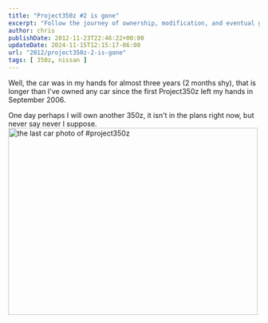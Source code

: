 ```yaml
---
title: "Project350z #2 is gone"
excerpt: "Follow the journey of ownership, modification, and eventual goodbye to the 350z in this compelling car enthusiast's blog post."
author: chris
publishDate: 2012-11-23T22:46:22+00:00
updateDate: 2024-11-15T12:15:17-06:00
url: "2012/project350z-2-is-gone"
tags: [ 350z, nissan ]
---
```


Well, the car was in my hands for almost three years (2 months shy), that is longer than I've owned any car since the first Project350z left my hands in September 2006.

One day perhaps I will own another 350z, it isn't in the plans right now, but never say never I suppose.  <a href="https://www.flickr.com/photos/chammond/8212015143/" title="the last car photo of #project350z by chrishammond, on Flickr" style="font: inherit;"><img src="https://farm9.staticflickr.com/8349/8212015143_91b72d00ac.jpg" width="500" height="375" alt="the last car photo of #project350z" style="font: inherit;" /></a>

